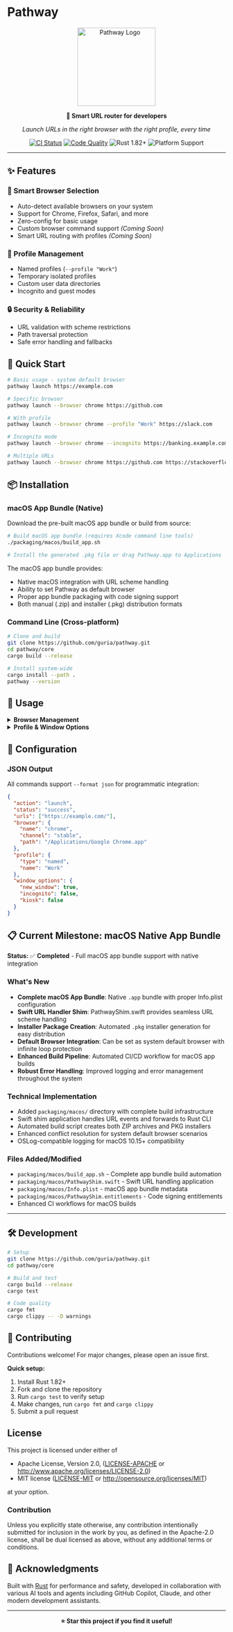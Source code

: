 # Pathway

<div align="center">
  <img src="./assets/pathway-logo.png" alt="Pathway Logo" width="180">
  
  **🚀 Smart URL router for developers**
  
  *Launch URLs in the right browser with the right profile, every time*
</div>

<div align="center">
  
[![CI Status](https://github.com/guria/pathway/actions/workflows/ci.yml/badge.svg)](https://github.com/guria/pathway/actions/workflows/ci.yml)
[![Code Quality](https://github.com/guria/pathway/actions/workflows/quality.yml/badge.svg)](https://github.com/guria/pathway/actions/workflows/quality.yml)
![Rust 1.82+](https://img.shields.io/badge/rust-1.82+-orange.svg)
![Platform Support](https://img.shields.io/badge/platform-macOS%20%7C%20Linux%20%7C%20Windows-lightgrey.svg)

</div>

---

## ✨ Features

### 🎯 Smart Browser Selection
- Auto-detect available browsers on your system
- Support for Chrome, Firefox, Safari, and more
- Zero-config for basic usage
- Custom browser command support *(Coming Soon)*
- Smart URL routing with profiles *(Coming Soon)*

### 👤 Profile Management
- Named profiles (`--profile "Work"`)
- Temporary isolated profiles
- Custom user data directories
- Incognito and guest modes

### 🔒 Security & Reliability
- URL validation with scheme restrictions
- Path traversal protection
- Safe error handling and fallbacks

## 🚀 Quick Start

```bash
# Basic usage - system default browser
pathway launch https://example.com

# Specific browser
pathway launch --browser chrome https://github.com

# With profile
pathway launch --browser chrome --profile "Work" https://slack.com

# Incognito mode
pathway launch --browser chrome --incognito https://banking.example.com

# Multiple URLs
pathway launch --browser chrome https://github.com https://stackoverflow.com
```

## 📦 Installation

### macOS App Bundle (Native)
Download the pre-built macOS app bundle or build from source:

```bash
# Build macOS app bundle (requires Xcode command line tools)
./packaging/macos/build_app.sh

# Install the generated .pkg file or drag Pathway.app to Applications
```

The macOS app bundle provides:
- Native macOS integration with URL scheme handling
- Ability to set Pathway as default browser
- Proper app bundle packaging with code signing support
- Both manual (.zip) and installer (.pkg) distribution formats

### Command Line (Cross-platform)
```bash
# Clone and build
git clone https://github.com/guria/pathway.git
cd pathway/core
cargo build --release

# Install system-wide
cargo install --path .
pathway --version
```

## 📖 Usage

<details>
<summary><strong>Browser Management</strong></summary>

```bash
# List available browsers
pathway browser list

# Check browser availability
pathway browser check chrome

# JSON output for scripting
pathway browser list --format json
```
</details>

<details>
<summary><strong>Profile & Window Options</strong></summary>

```bash
# Named profiles
pathway launch --browser chrome --profile "Development" https://localhost:3000

# Temporary profile
pathway launch --browser chrome --temp-profile https://example.com

# Custom user directory
pathway launch --browser firefox --user-dir ~/my-profile https://example.com

# Window options
pathway launch --browser chrome --new-window https://example.com
pathway launch --browser chrome --incognito https://example.com
pathway launch --browser chrome --kiosk https://dashboard.example.com
```
</details>

## 🔧 Configuration

### JSON Output
All commands support `--format json` for programmatic integration:

```json
{
  "action": "launch",
  "status": "success", 
  "urls": ["https://example.com/"],
  "browser": {
    "name": "chrome",
    "channel": "stable",
    "path": "/Applications/Google Chrome.app"
  },
  "profile": {
    "type": "named",
    "name": "Work"
  },
  "window_options": {
    "new_window": true,
    "incognito": false,
    "kiosk": false
  }
}
```

## 📋 Current Milestone: macOS Native App Bundle

**Status:** ✅ **Completed** - Full macOS app bundle support with native integration

### What's New
- **Complete macOS App Bundle**: Native `.app` bundle with proper Info.plist configuration
- **Swift URL Handler Shim**: PathwayShim.swift provides seamless URL scheme handling
- **Installer Package Creation**: Automated `.pkg` installer generation for easy distribution
- **Default Browser Integration**: Can be set as system default browser with infinite loop protection
- **Enhanced Build Pipeline**: Automated CI/CD workflow for macOS app builds
- **Robust Error Handling**: Improved logging and error management throughout the system

### Technical Implementation
- Added `packaging/macos/` directory with complete build infrastructure
- Swift shim application handles URL events and forwards to Rust CLI
- Automated build script creates both ZIP archives and PKG installers
- Enhanced conflict resolution for system default browser scenarios
- OSLog-compatible logging for macOS 10.15+ compatibility

### Files Added/Modified
- `packaging/macos/build_app.sh` - Complete app bundle build automation
- `packaging/macos/PathwayShim.swift` - Swift URL handling application
- `packaging/macos/Info.plist` - macOS app bundle metadata
- `packaging/macos/PathwayShim.entitlements` - Code signing entitlements
- Enhanced CI workflows for macOS builds

---

## 🛠️ Development

```bash
# Setup
git clone https://github.com/guria/pathway.git
cd pathway/core

# Build and test
cargo build --release
cargo test

# Code quality
cargo fmt
cargo clippy -- -D warnings
```

## 🤝 Contributing

Contributions welcome! For major changes, please open an issue first.

**Quick setup:**
1. Install Rust 1.82+
2. Fork and clone the repository  
3. Run `cargo test` to verify setup
4. Make changes, run `cargo fmt` and `cargo clippy`
5. Submit a pull request

## License

This project is licensed under either of

- Apache License, Version 2.0, ([LICENSE-APACHE](LICENSE-APACHE) or <http://www.apache.org/licenses/LICENSE-2.0>)
- MIT license ([LICENSE-MIT](LICENSE-MIT) or <http://opensource.org/licenses/MIT>)

at your option.

### Contribution

Unless you explicitly state otherwise, any contribution intentionally submitted
for inclusion in the work by you, as defined in the Apache-2.0 license, shall be
dual licensed as above, without any additional terms or conditions.

## 🙏 Acknowledgments

Built with [Rust](https://rustlang.org/) for performance and safety, developed in collaboration with various AI tools and agents including GitHub Copilot, Claude, and other modern development assistants.

---

<p align="center">
  <strong>⭐ Star this project if you find it useful!</strong>
</p>
